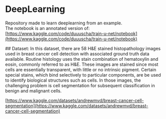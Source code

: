 # DeepLearning
Repository made to learn deeplearning from an example.  
The notebook is an annotated version of: [https://www.kaggle.com/code/duuuscha/train-u-net/notebook](https://www.kaggle.com/code/duuuscha/train-u-net/notebook)  

## Dataset:
In this dataset, there are 58 H&E stained histopathology images used in breast cancer cell detection with associated ground truth data available. Routine histology uses the stain combination of hematoxylin and eosin, commonly referred to as H&E. These images are stained since most cells are essentially transparent, with little or no intrinsic pigment. Certain special stains, which bind selectively to particular components, are be used to identify biological structures such as cells. In those images, the challenging problem is cell segmentation for subsequent classification in benign and malignant cells.

[https://www.kaggle.com/datasets/andrewmvd/breast-cancer-cell-segmentation](https://www.kaggle.com/datasets/andrewmvd/breast-cancer-cell-segmentation)
